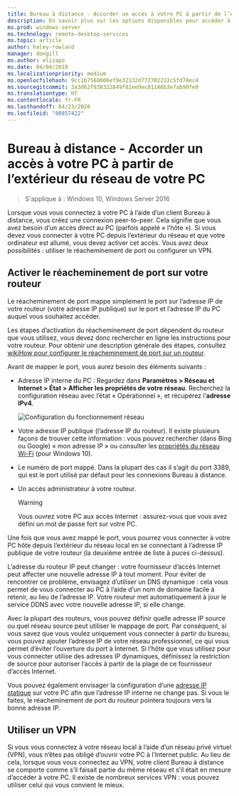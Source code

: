 ```yaml
---
title: Bureau à distance - Accorder un accès à votre PC à partir de l’extérieur du réseau
description: En savoir plus sur les options disponibles pour accéder à distance à votre PC depuis l’extérieur du réseau
ms.prod: windows-server
ms.technology: remote-desktop-services
ms.topic: article
author: haley-rowland
manager: dongill
ms.author: elizapo
ms.date: 04/04/2018
ms.localizationpriority: medium
ms.openlocfilehash: 9cc1b7568006ef9e32132d772702212c5fd78ec4
ms.sourcegitcommit: 3a3d62f938322849f81ee9ec01186b3e7ab90fe0
ms.translationtype: HT
ms.contentlocale: fr-FR
ms.lasthandoff: 04/23/2020
ms.locfileid: "80857422"
---
```

# <a name="remote-desktop---allow-access-to-your-pc-from-outside-your-pcs-network"></a>Bureau à distance - Accorder un accès à votre PC à partir de l’extérieur du réseau de votre PC

>S'applique à : Windows 10, Windows Server 2016

Lorsque vous vous connectez à votre PC à l’aide d’un client Bureau à distance, vous créez une connexion peer-to-peer. Cela signifie que vous avez besoin d’un accès direct au PC (parfois appelé « l’hôte »). Si vous devez vous connecter à votre PC depuis l’extérieur du réseau et que votre ordinateur est allumé, vous devez activer cet accès. Vous avez deux possibilités : utiliser le réacheminement de port ou configurer un VPN.

## <a name="enable-port-forwarding-on-your-router"></a>Activer le réacheminement de port sur votre routeur

Le réacheminement de port mappe simplement le port sur l’adresse IP de votre routeur (votre adresse IP publique) sur le port et l’adresse IP du PC auquel vous souhaitez accéder. 

Les étapes d’activation du réacheminement de port dépendent du routeur que vous utilisez, vous devez donc rechercher en ligne les instructions pour votre routeur. Pour obtenir une description générale des étapes, consultez [wikiHow pour configurer le réacheminement de port sur un routeur](https://www.wikihow.com/Set-Up-Port-Forwarding-on-a-Router).

Avant de mapper le port, vous aurez besoin des éléments suivants :

- Adresse IP interne du PC : Regardez dans **Paramètres > Réseau et Internet > État > Afficher les propriétés de votre réseau**. Recherchez la configuration réseau avec l’état « Opérationnel », et récupérez l’**adresse IPv4**.

   ![Configuration du fonctionnement réseau](../media/rdclient-operational-network.png)

- Votre adresse IP publique (l’adresse IP du routeur). Il existe plusieurs façons de trouver cette information : vous pouvez rechercher (dans Bing ou Google) « mon adresse IP » ou consulter les [propriétés du réseau Wi-Fi](https://binged.it/2Gwob34) (pour Windows 10).
- Le numéro de port mappé. Dans la plupart des cas il s’agit du port 3389, qui est le port utilisé par défaut pour les connexions Bureau à distance.
- Un accès administrateur à votre routeur.  

   >[!WARNING]
   > Vous ouvrez votre PC aux accès Internet : assurez-vous que vous avez défini un mot de passe fort sur votre PC.

Une fois que vous avez mappé le port, vous pourrez vous connecter à votre PC hôte depuis l’extérieur du réseau local en se connectant à l’adresse IP publique de votre routeur (la deuxième entrée de liste à puces ci-dessus).

L’adresse du routeur IP peut changer : votre fournisseur d’accès Internet peut affecter une nouvelle adresse IP à tout moment. Pour éviter de rencontrer ce problème, envisagez d’utiliser un DNS dynamique : cela vous permet de vous connecter au PC à l’aide d’un nom de domaine facile à retenir, au lieu de l’adresse IP. Votre routeur met automatiquement à jour le service DDNS avec votre nouvelle adresse IP, si elle change.

Avec la plupart des routeurs, vous pouvez définir quelle adresse IP source ou quel réseau source peut utiliser le mappage de port. Par conséquent, si vous savez que vous voulez uniquement vous connecter à partir du bureau, vous pouvez ajouter l’adresse IP de votre réseau professionnel, ce qui vous permet d’éviter l’ouverture du port à Internet. Si l’hôte que vous utilisez pour vous connecter utilise des adresses IP dynamiques, définissez la restriction de source pour autoriser l’accès à partir de la plage de ce fournisseur d’accès Internet.

Vous pouvez également envisager la configuration d’une [adresse IP statique](/windows-hardware/customize/mobile/mcsf/enable-static-ip) sur votre PC afin que l’adresse IP interne ne change pas. Si vous le faites, le réacheminement de port du routeur pointera toujours vers la bonne adresse IP.


## <a name="use-a-vpn"></a>Utiliser un VPN

Si vous vous connectez à votre réseau local à l’aide d’un réseau privé virtuel (VPN), vous n’êtes pas obligé d’ouvrir votre PC à l’Internet public. Au lieu de cela, lorsque vous vous connectez au VPN, votre client Bureau à distance se comporte comme s’il faisait partie du même réseau et s’il était en mesure d’accéder à votre PC. Il existe de nombreux services VPN : vous pouvez utiliser celui qui vous convient le mieux.